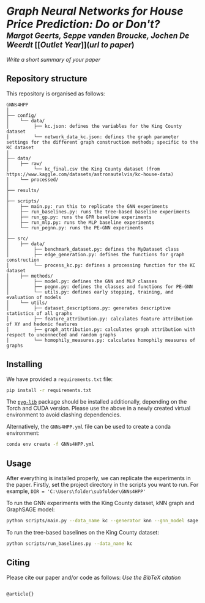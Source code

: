 # *Graph Neural Networks for House Price Prediction: Do or Don't?* </br><sub><sub>*Margot Geerts, Seppe vanden Broucke, Jochen De Weerdt* [[*Outlet Year*]](*url to paper*)</sub></sub>
*Write a short summary of your paper*

## Repository structure
This repository is organised as follows:
```
GNNs4HPP
│
├── config/
│    └── data/
│         ├── kc.json: defines the variables for the King County dataset
│         └── network_data_kc.json: defines the graph parameter settings for the different graph construction methods; specific to the KC dataset
│
├── data/
│    ├── raw/
│         └── kc_final.csv the King County dataset (from https://www.kaggle.com/datasets/astronautelvis/kc-house-data)
│    └── processed/
│
├── results/
│
├── scripts/
│    ├── main.py: run this to replicate the GNN experiments
│    ├── run_baselines.py: runs the tree-based baseline experiments
│    ├── run_gp.py: runs the GPR baseline experiments
│    ├── run_mlp.py: runs the MLP baseline experiments
│    └── run_pegnn.py: runs the PE-GNN experiments
│
├── src/
│    ├── data/
│         ├── benchmark_dataset.py: defines the MyDataset class
│         ├── edge_generation.py: defines the functions for graph construction
│         └── process_kc.py: defines a processing function for the KC dataset
│    ├── methods/
│         ├── model.py: defines the GNN and MLP classes
│         ├── pegnn.py: defines the classes and functions for PE-GNN
│         └── utils.py: defines early stopping, training, and evaluation of models
│    └── utils/
│         ├── dataset_descriptions.py: generates descriptive statistics of all graphs
│         ├── feature_attribution.py: calculates feature attribution of XY and hedonic features
│         ├── graph_attribution.py: calculates graph attribution with respect to unconnected and random graphs
│         └── homophily_measures.py: calculates homophily measures of graphs
```

## Installing
We have provided a `requirements.txt` file:
```bash
pip install -r requirements.txt
```
The [`pyg-lib`](https://github.com/pyg-team/pyg-lib) package should be installed additionally, depending on the Torch and CUDA version. Please use the above in a newly created virtual environment to avoid clashing dependencies.

Alternatively, the `GNNs4HPP.yml` file can be used to create a conda environment:
```bash
conda env create -f GNNs4HPP.yml
```

## Usage
After everything is installed properly, we can replicate the experiments in the paper. Firstly, set the project directory in the scripts you want to run. For example, `DIR = 'C:\Users\folder\subfolder\GNNs4HPP'`

To run the GNN experiments with the King County dataset, kNN graph and GraphSAGE model:
```bash
python scripts/main.py --data_name kc --generator knn --gnn_model sage --loader TRUE
```

To run the tree-based baselines on the King County dataset:
```bash
python scripts/run_baselines.py --data_name kc
```



## Citing
Please cite our paper and/or code as follows:
*Use the BibTeX citation*

```tex

@article{}

```